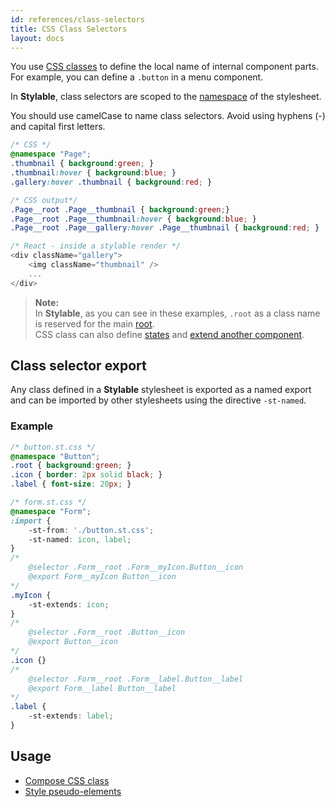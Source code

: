```yaml
---
id: references/class-selectors
title: CSS Class Selectors
layout: docs
---
```


You use [CSS classes](https://developer.mozilla.org/en-US/docs/Web/CSS/Class_selectors) to define the local name of internal component parts. For example, you can define a `.button` in a menu component.

In **Stylable**, class selectors are scoped to the [namespace](./namespace.md) of the stylesheet. 

You should use camelCase to name class selectors. Avoid using hyphens (-) and capital first letters.

```css
/* CSS */
@namespace "Page";
.thumbnail { background:green; }
.thumbnail:hover { background:blue; }
.gallery:hover .thumbnail { background:red; }
```

```css
/* CSS output*/
.Page__root .Page__thumbnail { background:green;}
.Page__root .Page__thumbnail:hover { background:blue; }
.Page__root .Page__gallery:hover .Page__thumbnail { background:red; }
```

```js
/* React - inside a stylable render */
<div className="gallery">
    <img className="thumbnail" />
    ...
</div>
```

> **Note:**  
> In **Stylable**, as you can see in these examples, `.root` as a class name is reserved for the main [root](./root.md).  
> CSS class can also define [states](./pseudo-classes) and [extend another component](./extend-stylesheet.md).

## Class selector export

Any class defined in a **Stylable** stylesheet is exported as a named export and can be imported by other stylesheets using the directive `-st-named`.

### Example

```css
/* button.st.css */
@namespace "Button";
.root { background:green; }
.icon { border: 2px solid black; } 
.label { font-size: 20px; } 
```

```css
/* form.st.css */
@namespace "Form";
:import {
    -st-from: './button.st.css';
    -st-named: icon, label; 
}
/* 
    @selector .Form__root .Form__myIcon.Button__icon 
    @export Form__myIcon Button__icon
*/
.myIcon { 
    -st-extends: icon; 
}
/* 
    @selector .Form__root .Button__icon 
    @export Button__icon
*/
.icon {}
/* 
    @selector .Form__root .Form__label.Button__label 
    @export Form__label Button__label
*/
.label {
    -st-extends: label;
}
```

## Usage

* [Compose CSS class](./compose-css-class.md)
* [Style pseudo-elements](./pseudo-elements.md)
